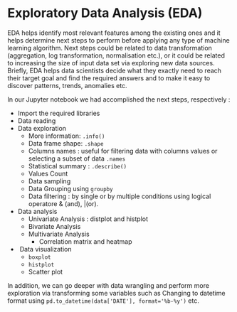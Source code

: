 # Exploratory Data Analysis (EDA)
EDA helps identify most relevant features among the existing ones and it helps determine next steps to perform before applying any type of machine learning algorithm.
Next steps could be related to data transformation (aggregation, log transformation, normalisation etc.), or it could be related to increasing the size of input data set via exploring new data sources.
Briefly, EDA helps data scientists decide what they exactly need to reach their target goal and find the required answers and to make it easy to discover patterns, trends, anomalies etc. 

In our Jupyter notebook we had accomplished the next steps, respectively : 
- Import the required libraries
- Data reading
- Data exploration
    -  More information: `.info()`
    -  Data frame shape: `.shape`
    -  Columns names : useful for filtering data with columns values or selecting a subset of data `.names`
    -  Statistical summary : `.describe()`
    -  Values Count
    -  Data sampling
    -  Data Grouping using `groupby` 
    -  Data filtering : by single or by multiple conditions using logical operatore & (and), |(or).
-  Data analysis
     - Univariate Analysis : distplot and histplot
     - Bivariate Analysis
     - Multivariate Analysis
       - Correlation matrix and heatmap
-  Data visualization
     - `boxplot`
     - `histplot`
     - Scatter plot
 
In addition, we can go deeper with data wrangling and perform more exploration via transforming some variables such as Changing to datetime format using `pd.to_datetime(data['DATE'], format='%b-%y')` etc.
